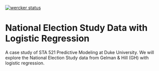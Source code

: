 [![wercker status](https://app.wercker.com/status/8bad44611dbadd3083d0bf18e5523069/s/master "wercker status")](https://app.wercker.com/project/byKey/8bad44611dbadd3083d0bf18e5523069)

# National Election Study Data with Logistic Regression 

A case study of STA 521 Predictive Modeling at Duke University. 
We will explore the National Election Study data from Gelman & Hill (GH) with logistic regression. 
